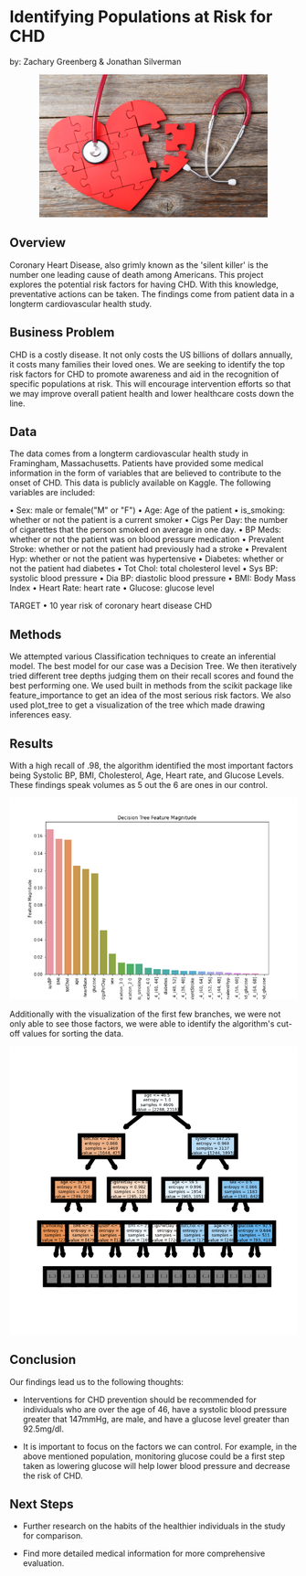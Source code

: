 # Identifying Populations at Risk for CHD
by: Zachary Greenberg & Jonathan Silverman

<p align="center"><img src="https://github.com/zachagreenberg/Cardiovascular_Disease/blob/main/Images/Readme_Cover.jpg" width="400" height="250" /></p>

## Overview

Coronary Heart Disease, also grimly known as the 'silent killer' is the number one leading cause of death among Americans. This project explores the potential risk factors for having CHD. With this knowledge, preventative actions can be taken. The findings come from patient data in a longterm cardiovascular health study. 

## Business Problem

CHD is a costly disease. It not only costs the US billions of dollars annually, it costs many families their loved ones. We are seeking to identify the top risk factors for CHD to promote awareness and aid in the recognition of specific populations at risk. This will encourage intervention efforts so that we may improve overall patient health and lower healthcare costs down the line. 

## Data

The data comes from a longterm cardiovascular health study in Framingham, Massachusetts. Patients have provided some medical information in the form of variables that are believed to contribute to the onset of CHD. This data is publicly available on Kaggle. The following variables are included:

• Sex: male or female("M" or "F")
• Age: Age of the patient
• is_smoking: whether or not the patient is a current smoker
• Cigs Per Day: the number of cigarettes that the person smoked on average in one day.
• BP Meds: whether or not the patient was on blood pressure medication 
• Prevalent Stroke: whether or not the patient had previously had a stroke 
• Prevalent Hyp: whether or not the patient was hypertensive 
• Diabetes: whether or not the patient had diabetes 
• Tot Chol: total cholesterol level 
• Sys BP: systolic blood pressure 
• Dia BP: diastolic blood pressure 
• BMI: Body Mass Index
• Heart Rate: heart rate
• Glucose: glucose level

TARGET
• 10 year risk of coronary heart disease CHD

## Methods

We attempted various Classification techniques to create an inferential model. The best model for our case was a Decision Tree. We then iteratively tried different tree depths judging them on their recall scores and found the best performing one. We used built in methods from the scikit package like feature_importance to get an idea of the most serious risk factors.  We also used plot_tree to get a visualization of the tree which made drawing inferences easy.  

## Results
With a high recall of .98, the algorithm identified the most important factors being Systolic BP, BMI, Cholesterol, Age, Heart rate, and Glucose Levels. These findings speak volumes as 5 out the 6 are ones in our control. 

![DecTree17Magnitude.png](https://github.com/zachagreenberg/Cardiovascular_Disease/blob/main/Images/DecTree17Magnitude.png)

Additionally with the visualization of the first few branches, we were not only able to see those factors, we were able to identify the algorithm's cut-off values for sorting the data.

![dtree.png](https://github.com/zachagreenberg/Cardiovascular_Disease/blob/main/Images/dtree17.png)


## Conclusion

Our findings lead us to the following thoughts:

- Interventions for CHD prevention should be recommended for individuals who are over the age of 46, have a systolic blood pressure greater that 147mmHg, are male, and have a glucose level greater than 92.5mg/dl. 

- It is important to focus on the factors we can control. For example, in the above mentioned population,  monitoring glucose could be a first step taken as lowering glucose will help lower blood pressure and decrease the risk of CHD.

## Next Steps

- Further research on the habits of the healthier individuals in the study for comparison.

- Find more detailed medical information for more comprehensive evaluation.

